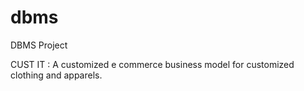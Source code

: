 # dbms
DBMS Project

CUST IT : A customized e commerce business model for customized clothing and apparels.
